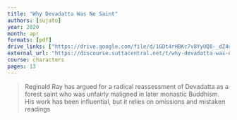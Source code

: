 ```yaml
---
title: "Why Devadatta Was No Saint"
authors: [sujato]
year: 2020
month: apr
formats: [pdf]
drive_links: ["https://drive.google.com/file/d/1GDt4rHBKc7v8YyUQ8-_dZ4uI3WDe5Rwz/view?usp=drivesdk"]
external_url: "https://discourse.suttacentral.net/t/why-devadatta-was-no-saint/15769?u=khemarato.bhikkhu"
course: characters
pages: 13
---
```


> Reginald Ray has ar­gued for a rad­i­cal re­assess­ment of Devadatta as a for­est saint who was un­fairly ma­ligned in later monas­tic Buddhism. His work has been in­flu­en­tial, but it re­lies on omis­sions and mis­taken read­ings
